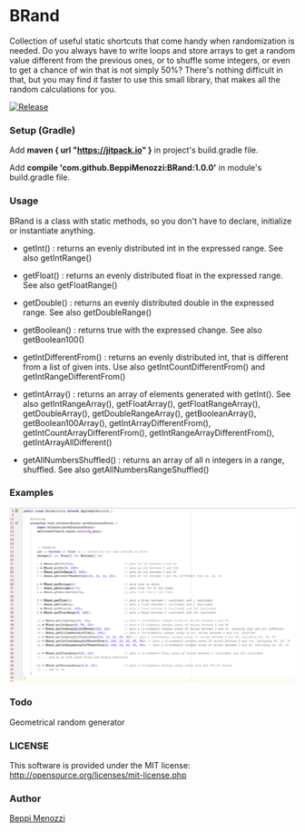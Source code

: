 # BRand
Collection of useful static shortcuts that come handy when randomization is needed.
Do you always have to write loops and store arrays to get a random value different from the previous ones, or to shuffle some integers, or even to get a chance of win that is not simply 50%?
There's nothing difficult in that, but you may find it faster to use this small library, that makes all the random calculations for you.

[![Release](https://jitpack.io/v/BeppiMenozzi/BRand.svg)](https://jitpack.io/#BeppiMenozzi/BRand)

### Setup (Gradle)
Add **maven { url "https://jitpack.io" }** in project's build.gradle file.

Add **compile 'com.github.BeppiMenozzi:BRand:1.0.0'** in module's build.gradle file.

### Usage
BRand is a class with static methods, so you don't have to declare, initialize or instantiate anything.

* getInt() : returns an evenly distributed int in the expressed range. See also getIntRange()

* getFloat() : returns an evenly distributed float in the expressed range. See also getFloatRange()

* getDouble() : returns an evenly distributed double in the expressed range. See also getDoubleRange()

* getBoolean() : returns true with the expressed change. See also getBoolean100()

* getIntDifferentFrom() : returns an evenly distributed int, that is different from a list of given ints. Use also getIntCountDifferentFrom() and getIntRangeDifferentFrom()

* getIntArray() : returns an array of elements generated with getInt(). See also getIntRangeArray(), getFloatArray(), getFloatRangeArray(), getDoubleArray(), getDoubleRangeArray(), getBooleanArray(), getBoolean100Array(), getIntArrayDifferentFrom(), getIntCountArrayDifferentFrom(), getIntRangeArrayDifferentFrom(), getIntArrayAllDifferent()

* getAllNumbersShuffled() : returns an array of all n integers in a range, shuffled. See also getAllNumbersRangeShuffled()

### Examples
<img src="Snap269.png">

### Todo
Geometrical random generator

### LICENSE

This software is provided under the MIT license:<br />
http://opensource.org/licenses/mit-license.php

### Author

[Beppi Menozzi](http://www.beppi.it)
